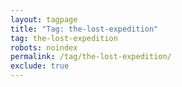 ```yaml
---
layout: tagpage
title: "Tag: the-lost-expedition"
tag: the-lost-expedition
robots: noindex
permalink: /tag/the-lost-expedition/
exclude: true
---
```

